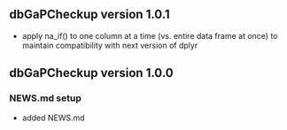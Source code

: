 ## dbGaPCheckup version 1.0.1 

- apply na_if() to one column at a time (vs. entire data frame at once) to maintain compatibility with next version of dplyr

## dbGaPCheckup version 1.0.0

### NEWS.md setup 

- added NEWS.md

